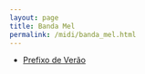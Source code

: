 ```yaml
---
layout: page
title: Banda Mel
permalink: /midi/banda_mel.html
---
```


* [Prefixo de Verão](http://srv.victor3d.com.br/midi/salvador.mid)